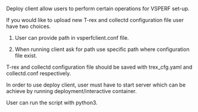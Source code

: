 Deploy client allow users to perform certain operations for VSPERF set-up.

If you would like to upload new T-rex and collectd configuration file user have two choices.

1. User can provide path in vsperfclient.conf file.

2. When running client ask for path use specific path where configuration file exist.

T-rex and collectd configuration file should be saved with trex_cfg.yaml and collectd.conf respectively.

In order to use deploy client, user must have to start server which can be achieve by running deployment/interactive container.

User can run the script with python3.
